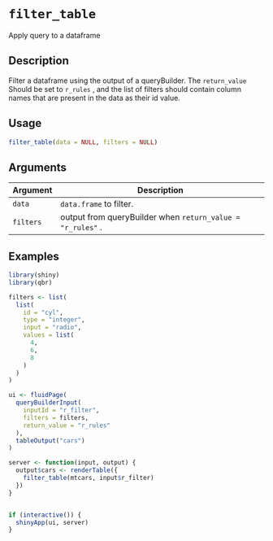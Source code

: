 # `filter_table`

Apply query to a dataframe

## Description

Filter a dataframe using the output of a queryBuilder. The `return_value`
Should be set to `r_rules` , and the list of filters should contain column names
that are present in the data as their id value.

## Usage

```r
filter_table(data = NULL, filters = NULL)
```

## Arguments

| Argument  | Description                                                |
| --------- | ---------------------------------------------------------- |
| `data`    | `data.frame` to filter.                                    |
| `filters` | output from queryBuilder when `return_value = "r_rules"` . |

## Examples

```r
library(shiny)
library(qbr)

filters <- list(
  list(
    id = "cyl",
    type = "integer",
    input = "radio",
    values = list(
      4,
      6,
      8
    )
  )
)

ui <- fluidPage(
  queryBuilderInput(
    inputId = "r_filter",
    filters = filters,
    return_value = "r_rules"
  ),
  tableOutput("cars")
)

server <- function(input, output) {
  output$cars <- renderTable({
    filter_table(mtcars, input$r_filter)
  })
}


if (interactive()) {
  shinyApp(ui, server)
}
```
